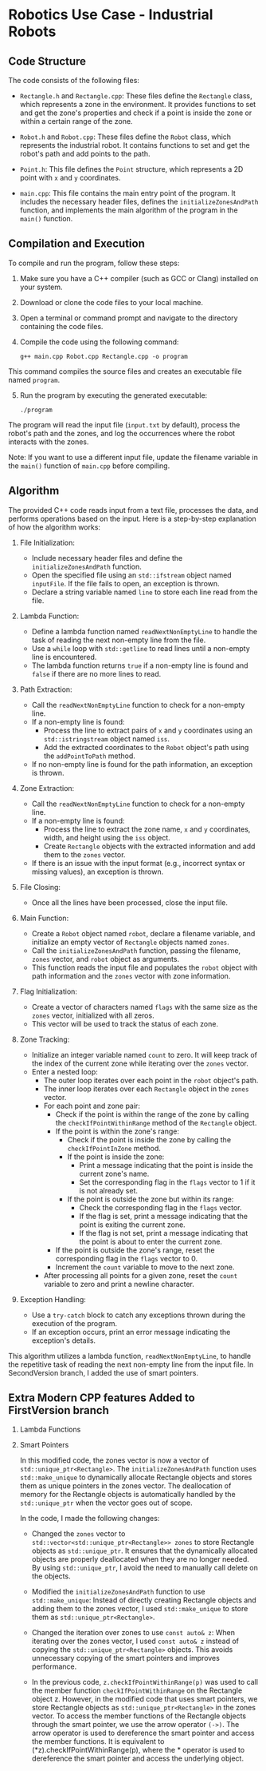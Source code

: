# Robotics Use Case - Industrial Robots


## Code Structure

The code consists of the following files:

- `Rectangle.h` and `Rectangle.cpp`: These files define the `Rectangle` class, which represents a zone in the environment. It provides functions to set and get the zone's properties and check if a point is inside the zone or within a certain range of the zone.

- `Robot.h` and `Robot.cpp`: These files define the `Robot` class, which represents the industrial robot. It contains functions to set and get the robot's path and add points to the path.

- `Point.h`: This file defines the `Point` structure, which represents a 2D point with `x` and `y` coordinates.

- `main.cpp`: This file contains the main entry point of the program. It includes the necessary header files, defines the `initializeZonesAndPath` function, and implements the main algorithm of the program in the `main()` function.

## Compilation and Execution

To compile and run the program, follow these steps:

1. Make sure you have a C++ compiler (such as GCC or Clang) installed on your system.

2. Download or clone the code files to your local machine.

3. Open a terminal or command prompt and navigate to the directory containing the code files.

4. Compile the code using the following command:


   ```shell
   g++ main.cpp Robot.cpp Rectangle.cpp -o program
   
This command compiles the source files and creates an executable file named `program`.

5. Run the program by executing the generated executable:

   ```shell
   ./program
   
The program will read the input file (`input.txt` by default), process the robot's path and the zones, and log the occurrences where the robot interacts with the zones.

Note: If you want to use a different input file, update the filename variable in the `main()` function of `main.cpp` before compiling.

## Algorithm

The provided C++ code reads input from a text file, processes the data, and performs operations based on the input. Here is a step-by-step explanation of how the algorithm works:

1. File Initialization:
   - Include necessary header files and define the `initializeZonesAndPath` function.
   - Open the specified file using an `std::ifstream` object named `inputFile`. If the file fails to open, an exception is thrown.
   - Declare a string variable named `line` to store each line read from the file.

2. Lambda Function:
   - Define a lambda function named `readNextNonEmptyLine` to handle the task of reading the next non-empty line from the file.
   - Use a `while` loop with `std::getline` to read lines until a non-empty line is encountered.
   - The lambda function returns `true` if a non-empty line is found and `false` if there are no more lines to read.

3. Path Extraction:
   - Call the `readNextNonEmptyLine` function to check for a non-empty line.
   - If a non-empty line is found:
     - Process the line to extract pairs of `x` and `y` coordinates using an `std::istringstream` object named `iss`.
     - Add the extracted coordinates to the `Robot` object's path using the `addPointToPath` method.
   - If no non-empty line is found for the path information, an exception is thrown.

4. Zone Extraction:
   - Call the `readNextNonEmptyLine` function to check for a non-empty line.
   - If a non-empty line is found:
     - Process the line to extract the zone name, `x` and `y` coordinates, width, and height using the `iss` object.
     - Create `Rectangle` objects with the extracted information and add them to the `zones` vector.
   - If there is an issue with the input format (e.g., incorrect syntax or missing values), an exception is thrown.

5. File Closing:
   - Once all the lines have been processed, close the input file.

6. Main Function:
   - Create a `Robot` object named `robot`, declare a filename variable, and initialize an empty vector of `Rectangle` objects named `zones`.
   - Call the `initializeZonesAndPath` function, passing the filename, `zones` vector, and `robot` object as arguments.
   - This function reads the input file and populates the `robot` object with path information and the `zones` vector with zone information.

7. Flag Initialization:
   - Create a vector of characters named `flags` with the same size as the `zones` vector, initialized with all zeros.
   - This vector will be used to track the status of each zone.

8. Zone Tracking:
   - Initialize an integer variable named `count` to zero. It will keep track of the index of the current zone while iterating over the `zones` vector.
   - Enter a nested loop:
     - The outer loop iterates over each point in the `robot` object's path.
     - The inner loop iterates over each `Rectangle` object in the `zones` vector.
     - For each point and zone pair:
       - Check if the point is within the range of the zone by calling the `checkIfPointWithinRange` method of the `Rectangle` object.
       - If the point is within the zone's range:
         - Check if the point is inside the zone by calling the `checkIfPointInZone` method.
         - If the point is inside the zone:
           - Print a message indicating that the point is inside the current zone's name.
           - Set the corresponding flag in the `flags` vector to 1 if it is not already set.
         - If the point is outside the zone but within its range:
           - Check the corresponding flag in the `flags` vector.
           - If the flag is set, print a message indicating that the point is exiting the current zone.
           - If the flag is not set, print a message indicating that the point is about to enter the current zone.
       - If the point is outside the zone's range, reset the corresponding flag in the `flags` vector to 0.
       - Increment the `count` variable to move to the next zone.
     - After processing all points for a given zone, reset the `count` variable to zero and print a newline character.

9. Exception Handling:
   - Use a `try-catch` block to catch any exceptions thrown during the execution of the program.
   - If an exception occurs, print an error message indicating the exception's details.

This algorithm utilizes a lambda function, `readNextNonEmptyLine`, to handle the repetitive task of reading the next non-empty line from the input file. In SecondVersion branch, I added the use of smart pointers.

## Extra Modern CPP features Added to FirstVersion branch

1. Lambda Functions

2. Smart Pointers

   In this modified code, the zones vector is now a vector of `std::unique_ptr<Rectangle>`. The `initializeZonesAndPath` function uses `std::make_unique` to dynamically allocate Rectangle objects and stores them as unique pointers in the zones vector. The deallocation of memory for the Rectangle objects is automatically handled by the `std::unique_ptr` when the vector goes out of scope.

   In the code, I made the following changes:

   - Changed the `zones` vector to `std::vector<std::unique_ptr<Rectangle>> zones` to store Rectangle objects as `std::unique_ptr`. It ensures that the dynamically allocated objects are properly deallocated when they are no longer needed. By using `std::unique_ptr`, I avoid the need to manually call delete on the objects.

   - Modified the `initializeZonesAndPath` function to use `std::make_unique`: Instead of directly creating Rectangle objects and adding them to the zones vector, I used `std::make_unique` to store them as `std::unique_ptr<Rectangle>`.

   - Changed the iteration over zones to use `const auto& z`: When iterating over the zones vector, I used `const auto& z` instead of copying the `std::unique_ptr<Rectangle>` objects. This avoids unnecessary copying of the smart pointers and improves performance.

   - In the previous code, `z.checkIfPointWithinRange(p)` was used to call the member function `checkIfPointWithinRange` on the Rectangle object z. However, in the modified code that uses smart pointers, we store Rectangle objects as `std::unique_ptr<Rectangle>` in the zones vector. To access the member functions of the Rectangle objects through the smart pointer, we use the arrow operator `(->)`. The arrow operator is used to dereference the smart pointer and access the member functions. It is equivalent to (*z).checkIfPointWithinRange(p), where the * operator is used to dereference the smart pointer and access the underlying object.
